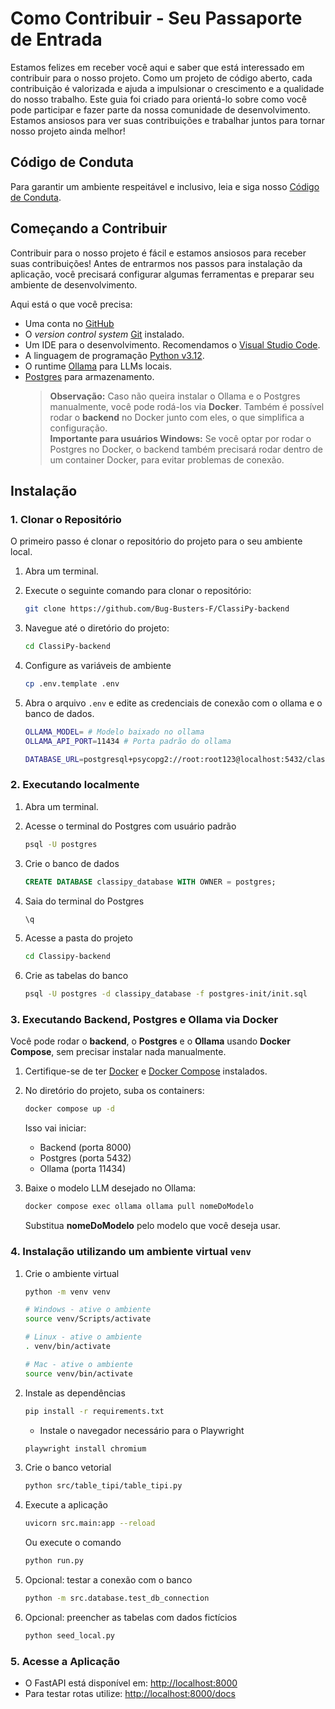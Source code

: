 # Como Contribuir - Seu Passaporte de Entrada

Estamos felizes em receber você aqui e saber que está interessado em contribuir para o nosso projeto. Como um projeto de código aberto, cada contribuição é valorizada e ajuda a impulsionar o crescimento e a qualidade do nosso trabalho. Este guia foi criado para orientá-lo sobre como você pode participar e fazer parte da nossa comunidade de desenvolvimento. Estamos ansiosos para ver suas contribuições e trabalhar juntos para tornar nosso projeto ainda melhor!

## Código de Conduta

Para garantir um ambiente respeitável e inclusivo, leia e siga nosso [Código de Conduta](./CODE_OF_CONDUCT.md).

## Começando a Contribuir

Contribuir para o nosso projeto é fácil e estamos ansiosos para receber suas contribuições! Antes de entrarmos nos passos para instalação da aplicação, você precisará configurar algumas ferramentas e preparar seu ambiente de desenvolvimento.

Aqui está o que você precisa:

- Uma conta no [GitHub](https://github.com/)
- O *version control system* [Git](https://git-scm.com/) instalado.
- Um IDE para o desenvolvimento. Recomendamos o [Visual Studio Code](https://code.visualstudio.com).
- A linguagem de programação [Python v3.12](https://www.python.org/downloads/release/python-3120/).
- O runtime [Ollama](https://ollama.com/download) para LLMs locais.
- [Postgres](https://www.postgresql.org/download/) para armazenamento.  
  > **Observação:** Caso não queira instalar o Ollama e o Postgres manualmente, você pode rodá-los via **Docker**. Também é possível rodar o **backend** no Docker junto com eles, o que simplifica a configuração.  
  > **Importante para usuários Windows:** Se você optar por rodar o Postgres no Docker, o backend também precisará rodar dentro de um container Docker, para evitar problemas de conexão.


## Instalação

### 1. Clonar o Repositório


O primeiro passo é clonar o repositório do projeto para o seu ambiente local.
1. Abra um terminal.

2. Execute o seguinte comando para clonar o repositório:
   ```bash
   git clone https://github.com/Bug-Busters-F/ClassiPy-backend
   ```

3. Navegue até o diretório do projeto:
   ```bash
   cd ClassiPy-backend
   ```

4. Configure as variáveis de ambiente
    ```sh
    cp .env.template .env
    ```

5. Abra o arquivo `.env` e edite as credenciais de conexão com o ollama e o banco de dados.

    ```sh
    OLLAMA_MODEL= # Modelo baixado no ollama
    OLLAMA_API_PORT=11434 # Porta padrão do ollama

    DATABASE_URL=postgresql+psycopg2://root:root123@localhost:5432/classipy_database
    ```

### 2. Executando localmente

1. Abra um terminal.

2. Acesse o terminal do Postgres com usuário padrão
   ```bash
   psql -U postgres
   ```

3. Crie o banco de dados
   ```sql
   CREATE DATABASE classipy_database WITH OWNER = postgres;
   ```

4. Saia do terminal do Postgres
   ```bash
   \q
   ```

5. Acesse a pasta do projeto
   ```bash
   cd Classipy-backend
   ```

6. Crie as tabelas do banco
   ```bash
   psql -U postgres -d classipy_database -f postgres-init/init.sql
   ```

### 3. Executando Backend, Postgres e Ollama via Docker

Você pode rodar o **backend**, o **Postgres** e o **Ollama** usando **Docker Compose**, sem precisar instalar nada manualmente.

1. Certifique-se de ter [Docker](https://www.docker.com/) e [Docker Compose](https://docs.docker.com/compose/install/) instalados.  

2. No diretório do projeto, suba os containers:

   ```bash
   docker compose up -d
   ```

   Isso vai iniciar:
   - Backend (porta 8000)  
   - Postgres (porta 5432)  
   - Ollama (porta 11434)  

3. Baixe o modelo LLM desejado no Ollama:
   ```bash
   docker compose exec ollama ollama pull nomeDoModelo
   ```
   Substitua **nomeDoModelo** pelo modelo que você deseja usar.  

### 4. Instalação utilizando um ambiente virtual `venv`

1. Crie o ambiente virtual

   ```sh
   python -m venv venv

   # Windows - ative o ambiente
   source venv/Scripts/activate

   # Linux - ative o ambiente
   . venv/bin/activate

   # Mac - ative o ambiente
   source venv/bin/activate
   ```

2. Instale as dependências

   ```sh
   pip install -r requirements.txt
   ```
   - Instale o navegador necessário para o Playwright
   ```sh
   playwright install chromium
   ```

3. Crie o banco vetorial

   ```sh
   python src/table_tipi/table_tipi.py
   ```
   

4. Execute a aplicação

   ```sh
   uvicorn src.main:app --reload
   ```
   Ou execute o comando

   ```sh
   python run.py
   ```


4. Opcional: testar a conexão com o banco
   ```sh
   python -m src.database.test_db_connection
   ```

5. Opcional: preencher as tabelas com dados fictícios
   ```sh
   python seed_local.py
   ```

### 5. Acesse a Aplicação
- O FastAPI está disponível em: [http://localhost:8000](http://localhost:8000)
- Para testar rotas utilize: [http://localhost:8000/docs](http://localhost:8000/docs)
